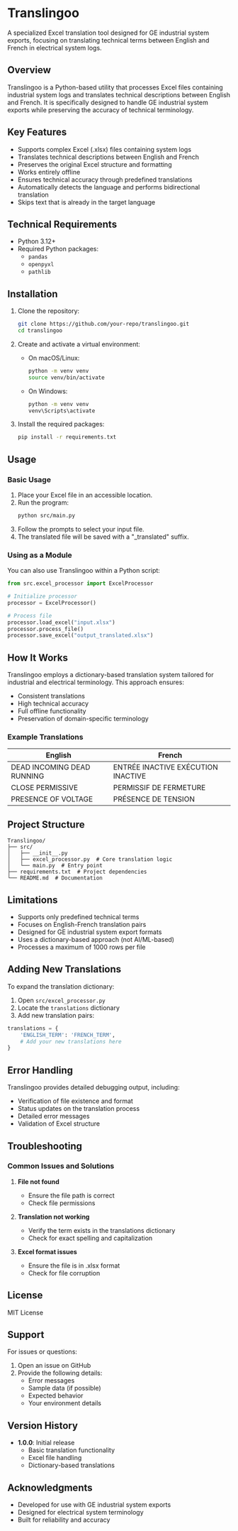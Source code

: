 # Translingoo

A specialized Excel translation tool designed for GE industrial system exports, focusing on translating technical terms between English and French in electrical system logs.

## Overview

Translingoo is a Python-based utility that processes Excel files containing industrial system logs and translates technical descriptions between English and French. It is specifically designed to handle GE industrial system exports while preserving the accuracy of technical terminology.

## Key Features

- Supports complex Excel (.xlsx) files containing system logs
- Translates technical descriptions between English and French
- Preserves the original Excel structure and formatting
- Works entirely offline
- Ensures technical accuracy through predefined translations
- Automatically detects the language and performs bidirectional translation
- Skips text that is already in the target language

## Technical Requirements

- Python 3.12+
- Required Python packages:
  - `pandas`
  - `openpyxl`
  - `pathlib`

## Installation

1. Clone the repository:

   ```sh
   git clone https://github.com/your-repo/translingoo.git
   cd translingoo
   ```

2. Create and activate a virtual environment:

   - On macOS/Linux:
     ```sh
     python -m venv venv
     source venv/bin/activate
     ```
   - On Windows:
     ```sh
     python -m venv venv
     venv\Scripts\activate
     ```

3. Install the required packages:
   ```sh
   pip install -r requirements.txt
   ```

## Usage

### Basic Usage

1. Place your Excel file in an accessible location.
2. Run the program:
   ```sh
   python src/main.py
   ```
3. Follow the prompts to select your input file.
4. The translated file will be saved with a "\_translated" suffix.

### Using as a Module

You can also use Translingoo within a Python script:

```python
from src.excel_processor import ExcelProcessor

# Initialize processor
processor = ExcelProcessor()

# Process file
processor.load_excel("input.xlsx")
processor.process_file()
processor.save_excel("output_translated.xlsx")
```

## How It Works

Translingoo employs a dictionary-based translation system tailored for industrial and electrical terminology. This approach ensures:

- Consistent translations
- High technical accuracy
- Full offline functionality
- Preservation of domain-specific terminology

### Example Translations

| English                    | French                             |
| -------------------------- | ---------------------------------- |
| DEAD INCOMING DEAD RUNNING | ENTRÉE INACTIVE EXÉCUTION INACTIVE |
| CLOSE PERMISSIVE           | PERMISSIF DE FERMETURE             |
| PRESENCE OF VOLTAGE        | PRÉSENCE DE TENSION                |

## Project Structure

```
Translingoo/
├── src/
│   ├── __init__.py
│   ├── excel_processor.py  # Core translation logic
│   └── main.py  # Entry point
├── requirements.txt  # Project dependencies
└── README.md  # Documentation
```

## Limitations

- Supports only predefined technical terms
- Focuses on English-French translation pairs
- Designed for GE industrial system export formats
- Uses a dictionary-based approach (not AI/ML-based)
- Processes a maximum of 1000 rows per file

## Adding New Translations

To expand the translation dictionary:

1. Open `src/excel_processor.py`
2. Locate the `translations` dictionary
3. Add new translation pairs:

```python
translations = {
    'ENGLISH_TERM': 'FRENCH_TERM',
    # Add your new translations here
}
```

## Error Handling

Translingoo provides detailed debugging output, including:

- Verification of file existence and format
- Status updates on the translation process
- Detailed error messages
- Validation of Excel structure

## Troubleshooting

### Common Issues and Solutions

1. **File not found**

   - Ensure the file path is correct
   - Check file permissions

2. **Translation not working**

   - Verify the term exists in the translations dictionary
   - Check for exact spelling and capitalization

3. **Excel format issues**
   - Ensure the file is in .xlsx format
   - Check for file corruption

## License

MIT License

## Support

For issues or questions:

1. Open an issue on GitHub
2. Provide the following details:
   - Error messages
   - Sample data (if possible)
   - Expected behavior
   - Your environment details

## Version History

- **1.0.0**: Initial release
  - Basic translation functionality
  - Excel file handling
  - Dictionary-based translations

## Acknowledgments

- Developed for use with GE industrial system exports
- Designed for electrical system terminology
- Built for reliability and accuracy
